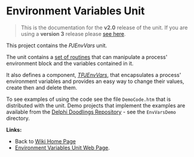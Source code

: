 # Environment Variables Unit #

> This is the documentation for the **v2.0** release of the unit. If you are using a **version 3** release please [see here](http://wiki.delphidabbler.com/index.php/Docs/EnvVars).

This project contains the _PJEnvVars_ unit.

The unit contains a [set of routines](PJEnvVarsRoutines.md) that can manipulate a process' environment block and the variables contained in it.

It also defines a component, _[TPJEnvVars](TPJEnvVars.md)_,  that encapsulates a process' environment variables and provides an easy way to change their values, create then and delete them.

To see examples of using the code see the file `DemoCode.htm` that is distributed with the unit. Demo projects that implement the examples are available from the [Delphi Doodlings Repository](http://www.delphidabbler.com/url/doodlings-repo) - see the `EnvVarsDemo` directory.

**Links:**

  * Back to [Wiki Home Page](Welcome.md)
  * [Environment Variables Unit Web Page](http://www.delphidabbler.com/software/envvars).
